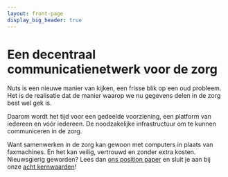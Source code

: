 ```yaml
---
layout: front-page
display_big_header: true
---
```


# Een decentraal communicatienetwerk voor de zorg

Nuts is een nieuwe manier van kijken, een frisse blik op een oud probleem. Het is de realisatie dat de manier waarop we nu gegevens delen in de zorg best wel gek is.

Daarom wordt het tijd voor een gedeelde voorziening, een platform van iedereen en vóór iedereen. De noodzakelijke infrastructuur om te kunnen communiceren in de zorg.

Want samenwerken in de zorg kan gewoon met computers in plaats van faxmachines. En het kan veilig, vertrouwd en zonder extra kosten. Nieuwsgierig geworden? Lees dan [ons position paper](position-paper) en sluit je aan bij onze [acht kernwaarden](manifest)!
